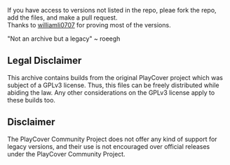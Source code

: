 If you have access to versions not listed in the repo, pleae fork the repo, add the files, and make a pull request.<br>
Thanks to [williamli0707](https://github.com/williamli0707) for proving most of the versions.

"Not an archive but a legacy" ~ roeegh

## Legal Disclaimer
This archive contains builds from the original PlayCover project which was subject of a GPLv3 license. Thus, this files can be freely distributed while abiding the law. Any other considerations on the GPLv3 license apply to these builds too.

## Disclaimer
The PlayCover Community Project does not offer any kind of support for legacy versions, and their use is not encouraged over official releases under the PlayCover Community Project.
